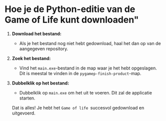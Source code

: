 # Hoe je de Python-editie van de Game of Life kunt downloaden"

1. **Download het bestand:**
   - Als je het bestand nog niet hebt gedownload, haal het dan op van de aangegeven  repository.

2. **Zoek het bestand:**
   - Vind het `main.exe`-bestand in de map waar je het hebt opgeslagen. Dit is meestal te vinden in de `pygamep-finish-product`-map.

3. **Dubbelklik op het bestand:**
   - Dubbelklik op `main.exe` om het uit te voeren. Dit zal de applicatie starten.
 
    Dat is alles! Je hebt het `Game of life `succesvol gedownload en uitgevoerd.

